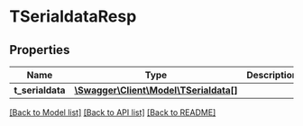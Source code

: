 # TSerialdataResp

## Properties
Name | Type | Description | Notes
------------ | ------------- | ------------- | -------------
**t_serialdata** | [**\Swagger\Client\Model\TSerialdata[]**](TSerialdata.md) |  | [optional] 

[[Back to Model list]](../README.md#documentation-for-models) [[Back to API list]](../README.md#documentation-for-api-endpoints) [[Back to README]](../README.md)


